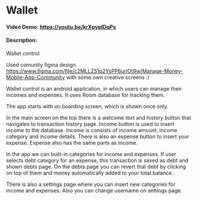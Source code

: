 # Wallet
#### Video Demo:  https://youtu.be/krXpvpIDqPs
#### Description:
Wallet control

Used comunity figma design https://www.figma.com/file/c2MLLZ51p2YsPP6urlOt9w/Manage-Money-Mobile-App-Community
with some own creative screens :)

Wallet control is an android application, in which users can manage their
incomes and expenses. It uses Room database for tracking them.

The app starts with on boarding screen, which is shown once only.

In the main screen on the top there is a welcome text and history button
that navigates to transaction history page. Income button is used to insert income
to the database. Income is consists of income amount, income category and income details.
There is also an expense button to insert your expense. Expense also has the same parts as income.

In the app we can built-in categories for income and expenses. If user selects debt category for 
an expense, this transaction is saved as debt and shown debts page. On the debts page you can revert 
that debt by clicking on top of them and money automatically added to your total balance.

There is also a settings page where you can insert new categories for income and expenses. Also you can change username
on settings page.
